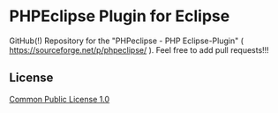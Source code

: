 # PHPEclipse Plugin for Eclipse 
GitHub(!) Repository for the "PHPeclipse - PHP Eclipse-Plugin" ( https://sourceforge.net/p/phpeclipse/ ). Feel free to add pull requests!!! 

## License 

[Common Public License 1.0](https://opensource.org/licenses/cpl1.0.php)

